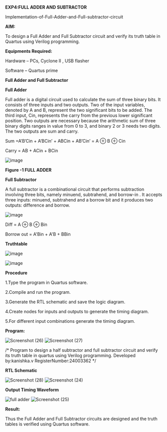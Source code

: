 **EXP4:FULL ADDER AND SUBTRACTOR**

Implementation-of-Full-Adder-and-Full-subtractor-circuit

**AIM:**

To design a Full Adder and Full Subtractor circuit and verify its truth table in Quartus using Verilog programming.

**Equipments Required:**

Hardware – PCs, Cyclone II , USB flasher

Software – Quartus prime

**Full Adder and Full Subtractor**

**Full Adder**

Full adder is a digital circuit used to calculate the sum of three binary bits. It consists of three inputs and two outputs. Two of the input variables, denoted by A and B, represent the two significant bits to be added. The third input, Cin, represents the carry from the previous lower significant position. Two outputs are necessary because the arithmetic sum of three binary digits ranges in value from 0 to 3, and binary 2 or 3 needs two digits. The two outputs are sum and carry.

Sum =A’B’Cin + A’BCin’ + ABCin + AB’Cin’ = A ⊕ B ⊕ Cin 

Carry = AB + ACin + BCin

![image](https://github.com/naavaneetha/FULL_ADDER_SUBTRACTOR/assets/154305477/0f30ba51-5ffb-4198-845f-18e054f675e7)

**Figure -1 FULL ADDER**

**Full Subtractor**

A full subtractor is a combinational circuit that performs subtraction involving three bits, namely minuend, subtrahend, and borrow-in . It accepts three inputs: minuend, subtrahend and a borrow bit and it produces two outputs: difference and borrow.

![image](https://github.com/naavaneetha/FULL_ADDER_SUBTRACTOR/assets/154305477/02b24f51-ab51-4304-9ad6-7b81ffc1ead5)

Diff = A ⊕ B ⊕ Bin 

Borrow out = A'Bin + A'B + BBin

**Truthtable**

![image](https://github.com/user-attachments/assets/bbfb76c1-f5b7-4883-869c-878426691da5)

![image](https://github.com/user-attachments/assets/21d352cf-6288-4275-8b2b-12df52c1fb21)



**Procedure**

1.Type the program in Quartus software.

2.Compile and run the program.

3.Generate the RTL schematic and save the logic diagram.

4.Create nodes for inputs and outputs to generate the timing diagram.

5.For different input combinations generate the timing diagram.

**Program:**

![Screenshot (26)](https://github.com/user-attachments/assets/bff4f866-d090-491e-8a7c-38fe7ed22844)
![Screenshot (27)](https://github.com/user-attachments/assets/58aadb71-f359-41c1-950f-257b2676f29a)



/* Program to design a half subtractor and full subtractor circuit and verify its truth table in quartus using Verilog programming. Developed by:kanishka.v   RegisterNumber:24003362 */

**RTL Schematic**


![Screenshot (28)](https://github.com/user-attachments/assets/0de190fc-1df9-4952-a5d8-0c3ea172f0d7)
![Screenshot (24)](https://github.com/user-attachments/assets/ec452fb3-4802-4862-ad1e-6ae318d2caa4)



**Output Timing Waveform**

![full adder](https://github.com/user-attachments/assets/2c30ca4d-64c8-4025-95e3-3f36aef66cbe)
![Screenshot (25)](https://github.com/user-attachments/assets/47769ace-8cd1-4dff-8079-cbaf757ab18f)



**Result:**

Thus the Full Adder and Full Subtractor circuits are designed and the truth tables is verified using Quartus software.



